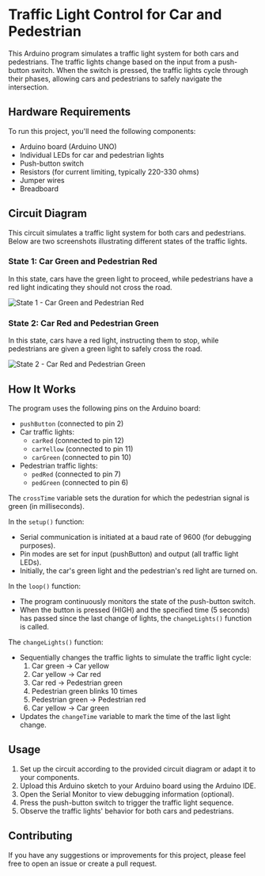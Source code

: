 # Traffic Light Control for Car and Pedestrian

This Arduino program simulates a traffic light system for both cars and pedestrians. The traffic lights change based on the input from a push-button switch. When the switch is pressed, the traffic lights cycle through their phases, allowing cars and pedestrians to safely navigate the intersection.

## Hardware Requirements

To run this project, you'll need the following components:

- Arduino board (Arduino UNO)
- Individual LEDs for car and pedestrian lights
- Push-button switch
- Resistors (for current limiting, typically 220-330 ohms)
- Jumper wires
- Breadboard 

## Circuit Diagram

This circuit simulates a traffic light system for both cars and pedestrians. Below are two screenshots illustrating different states of the traffic lights.

### State 1: Car Green and Pedestrian Red

In this state, cars have the green light to proceed, while pedestrians have a red light indicating they should not cross the road.

![State 1 - Car Green and Pedestrian Red](https://github.com/Princepm02/Internet_of_Things/assets/91951172/25a2a661-ae08-43eb-88e5-f3ceda48291e)

### State 2: Car Red and Pedestrian Green

In this state, cars have a red light, instructing them to stop, while pedestrians are given a green light to safely cross the road.

![State 2 - Car Red and Pedestrian Green](https://github.com/Princepm02/Internet_of_Things/assets/91951172/96598490-02ad-49b5-8c7b-0155f55b43e7)

## How It Works

The program uses the following pins on the Arduino board:

- `pushButton` (connected to pin 2)
- Car traffic lights:
  - `carRed` (connected to pin 12)
  - `carYellow` (connected to pin 11)
  - `carGreen` (connected to pin 10)
- Pedestrian traffic lights:
  - `pedRed` (connected to pin 7)
  - `pedGreen` (connected to pin 6)

The `crossTime` variable sets the duration for which the pedestrian signal is green (in milliseconds).

In the `setup()` function:

- Serial communication is initiated at a baud rate of 9600 (for debugging purposes).
- Pin modes are set for input (pushButton) and output (all traffic light LEDs).
- Initially, the car's green light and the pedestrian's red light are turned on.

In the `loop()` function:

- The program continuously monitors the state of the push-button switch.
- When the button is pressed (HIGH) and the specified time (5 seconds) has passed since the last change of lights, the `changeLights()` function is called.

The `changeLights()` function:

- Sequentially changes the traffic lights to simulate the traffic light cycle:
  1. Car green -> Car yellow
  2. Car yellow -> Car red
  3. Car red -> Pedestrian green
  4. Pedestrian green blinks 10 times
  5. Pedestrian green -> Pedestrian red
  6. Car yellow -> Car green
- Updates the `changeTime` variable to mark the time of the last light change.

## Usage

1. Set up the circuit according to the provided circuit diagram or adapt it to your components.
2. Upload this Arduino sketch to your Arduino board using the Arduino IDE.
3. Open the Serial Monitor to view debugging information (optional).
4. Press the push-button switch to trigger the traffic light sequence.
5. Observe the traffic lights' behavior for both cars and pedestrians.

## Contributing

If you have any suggestions or improvements for this project, please feel free to open an issue or create a pull request.

